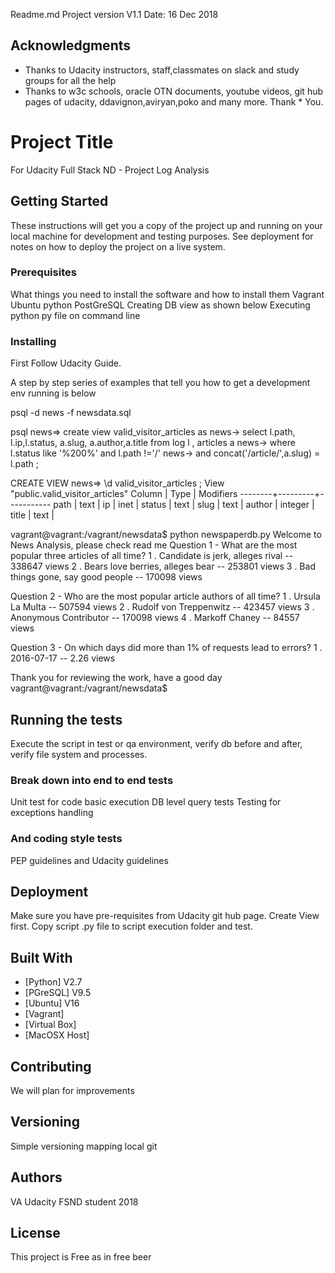 Readme.md
Project version V1.1
Date: 16 Dec 2018

## Acknowledgments

* Thanks to Udacity instructors, staff,classmates on slack and study groups for all the help
* Thanks to w3c schools, oracle OTN documents, youtube videos, git hub pages of udacity, ddavignon,aviryan,poko and many more. Thank * You.

# Project Title
For Udacity Full Stack ND - Project Log Analysis

## Getting Started

These instructions will get you a copy of the project up and running on your local machine for development and testing purposes. See deployment for notes on how to deploy the project on a live system.

### Prerequisites

What things you need to install the software and how to install them
Vagrant
Ubuntu
python
PostGreSQL
Creating DB view as shown below
Executing python py file on command line


### Installing
First Follow Udacity Guide.

A step by step series of examples that tell you how to get a development env running is below

psql -d news -f newsdata.sql

psql
news=> create view valid_visitor_articles as
news-> select l.path, l.ip,l.status, a.slug, a.author,a.title from log l , articles a
news-> where l.status like '%200%' and l.path !='/'
news-> and concat('/article/',a.slug) = l.path ;


CREATE VIEW
news=> \d valid_visitor_articles ;
View "public.valid_visitor_articles"
 Column |  Type   | Modifiers
--------+---------+-----------
 path   | text    |
 ip     | inet    |
 status | text    |
 slug   | text    |
 author | integer |
 title  | text    |



vagrant@vagrant:/vagrant/newsdata$ python newspaperdb.py
Welcome to News Analysis, please check read me
Question 1 - What are the most popular three articles of all time?
	1 . Candidate is jerk, alleges rival -- 338647 views
	2 . Bears love berries, alleges bear -- 253801 views
	3 . Bad things gone, say good people -- 170098 views

Question 2 - Who are the most popular article authors of all time?
	1 . Ursula La Multa -- 507594 views
	2 . Rudolf von Treppenwitz -- 423457 views
	3 . Anonymous Contributor -- 170098 views
	4 . Markoff Chaney -- 84557 views

Question 3 - On which days did more than 1% of requests lead to errors?
	1 . 2016-07-17 -- 2.26 views

Thank you for reviewing the work, have a good day
vagrant@vagrant:/vagrant/newsdata$


## Running the tests

Execute the script in test or qa environment, verify db before and after, verify file system and processes.

### Break down into end to end tests

Unit test for code basic execution
DB level query tests
Testing for exceptions handling

### And coding style tests
PEP guidelines and Udacity guidelines


## Deployment

Make sure you have pre-requisites from Udacity git hub page. Create View first. Copy script .py file to script execution folder and test.

## Built With

* [Python] V2.7
* [PGreSQL] V9.5
* [Ubuntu] V16
* [Vagrant]
* [Virtual Box]
* [MacOSX Host]

## Contributing

We will plan for improvements

## Versioning

Simple versioning mapping local git

## Authors

VA
Udacity FSND student 2018

## License

This project is Free as in free beer
